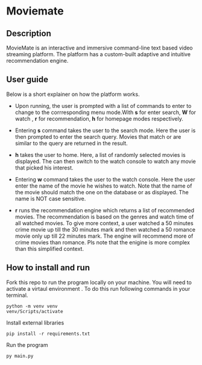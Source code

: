# Moviemate

## Description
MovieMate is an interactive and immersive command-line text based video streaming platform. The platform has a custom-built adaptive and intuitive recommendation engine.

## User guide
Below is a short explainer on how the platform works.

- Upon running, the user is prompted with a list of commands to enter to change to the corrresponding menu mode.With **s** for enter search, **W** for watch , **r** for recommendation, **h** for homepage modes respectively.

- Entering **s** command takes the user to the search mode. Here the user is then prompted to enter the search query. Movies that match or are similar to the query are returned in the result.

- **h** takes the user to home. Here, a list of randomly selected movies is displayed. The can then switch to the watch console to watch any movie that picked his interest.

- Entering **w** command takes the user to the watch console. Here the user enter the name of the movie he wishes to watch. Note that the name of the movie should match the one on the database or as displayed. The name is NOT case sensitive.

- **r** runs the recommendation engine which returns a list of recommended movies. The recommendation is based on the genres and watch time of all watched movies. To give more context, a user watched a 50 minutes crime movie up till the 30 minutes mark and then watched a 50 romance movie only up till 22 minutes mark. The engine will recommend more of crime movies than romance. Pls note that the enigine is more complex than this simplified context.


## How to install and run
Fork this repo to run the program locally on your machine. You will need to activate a virtaul environment . To do this run following commands in your terminal.
```
python -m venv venv
venv/Scripts/activate
```

Install external libraries
```
pip install -r requirements.txt
```
Run the program
```
py main.py
```
